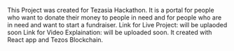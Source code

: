 This Project was created for Tezasia Hackathon.
It is a portal for people who want to donate their money to people in need and for people who are in need and want to start a fundraiser.
Link for Live Project: will be uplaoded soon
Link for Video Explaination: will be uploaded soon.
It created with React app and Tezos Blockchain.
